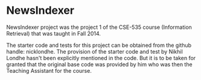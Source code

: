 NewsIndexer
===========

NewsIndexer project was the project 1 of the CSE-535 course (Information Retrieval)
that was taught in Fall 2014.

The starter code and tests for this project can be obtained from the github handle: nicklondhe. The provision of the starter code and test by Nikhil Londhe hasn't been explicitly mentioned in the code. But it is to be taken for granted that the original base code was provided by him who was then the Teaching Assistant for the course.